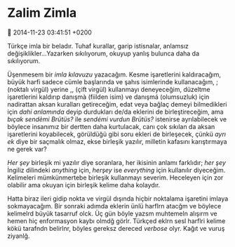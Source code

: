 Zalim Zimla
===========

:date: 2014-11-23 03:41:51 +0200

Türkçe imla bir beladır. Tuhaf kurallar, garip istisnalar, anlamsız
değişiklikler…Yazarken sıkılıyorum, okuyup yanlış bulunca daha da
sıkılıyorum.

Üşenmesem bir *imla kılavuzu* yazacağım. Kesme işaretlerini
kaldıracağım, büyük harfi sadece cümle başlarında ve şahıs isimlerinde
kullanacağım, ; (noktalı virgül) yerine ,, (çift virgül) kullanmayı
deneyeceğim, düzeltme işaretlerini kaldırıp danışmà (fiilden isim) ve
danışmá (olumsuzluk) için nadirattan aksan kuralları getireceğim, edat
veya bağlaç demeyi bilmedikleri için *dahi anlamında* deyip durdukları
de/da eklerini de birleştireceğim, ama *bıçak sendèmi Brütüs?* ile
*sendémi vurdun Brütüs?* istenirse ayrılabilecek ve böylece insanımız
bir dertten daha kurtulacak, canı çok sıkılan da aksan işaretlerini
koyabilecek, görüldüğü gibi soru ekleri de birleşecek, çünkü *ayrı ek*
diye bir saçmalık olmaz, ekse birleşik yazılır, milletin kafasını
karıştırmaya ne gerek var?

*Her şey* birleşik mi yazılır diye soranlara, her ikisinin anlamı
farklıdır; *her şey* İngiliz dilindeki *anything* için, *herşey* ise
*everything* için kullanılır diyeceğim. Kelimeleri mümkünmertebe
birleşik kullanmayı severim. Heceleyen için zor olabilir ama okuyan için
birleşik kelime daha kolaydır.

Hatta biraz ileri gidip nokta ve virgül dışında hiçbir noktalama
işaretini imlaya sokmayacağım. Bir sonraki adımda eklerin ünlü harflrn
atacğm ve böylece kelimelrd büyük tasarruf olck. Üç gün böyle yazsm
muhtemeln alışırm ve hemen hiç enformasyon kaybı olmdğ görlr. Türkçed
eklrn sesl harflri kelime kökü tarafndn belirlnr, böyles gereksz dereced
*verbose* olyr. Kağıt ve vuruş ziyanlğ.
